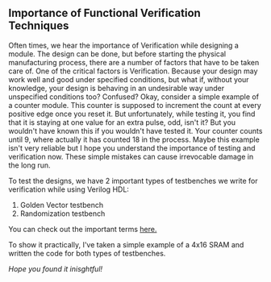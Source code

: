 ## **Importance of Functional Verification Techniques**
Often times, we hear the importance of Verification while designing a module. The design can be done, but before starting the physical manufacturing process, there are a number of factors that have to be taken care of. One of the critical factors is Verification. Because your design may work well and good under specified conditions, but what if, without your knowledge, your design is behaving in an undesirable way under unspecified conditions too? Confused? Okay, consider a simple example of a counter module. This counter is supposed to increment the count at every positive edge once you reset it. But unfortunately, while testing it, you find that it is staying at one value for an extra pulse, odd, isn't it? But you wouldn't have known this if you wouldn't have tested it. Your counter counts until 9, where actually it has counted 18 in the process. Maybe this example isn't very reliable but I hope you understand the importance of testing and verification now. These simple mistakes can cause irrevocable damage in the long run. 

To test the designs, we have 2 important types of testbenches we write for verification while using Verilog HDL:
  1) Golden Vector testbench
  2) Randomization testbench
  
 You can check out the important terms [here.]( http://www.testbench.in/TB_06_SELF_CHECKING_TESTBENCH.html)
 
 To show it practically, I've taken a simple example of a 4x16 SRAM and written the code for both types of testbenches. 
 
 *Hope you found it inisghtful!* 
 
 
 
